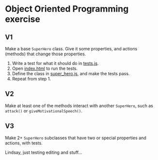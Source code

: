 # Object Oriented Programming exercise

## V1

Make a base `SuperHero` class. Give it some properties, and actions (methods) that change those properties.

1. Write a test for what it should do in [tests.js](js/tests.js).
1. Open [index.html](index.html) to run the tests.
1. Define the class in [super_hero.js](js/super_hero.js), and make the tests pass.
1. Repeat from step 1.

## V2

Make at least one of the methods interact with another `SuperHero`, such as `attack()` or `giveMotivationalSpeech()`.

## V3

Make 2+ `SuperHero` subclasses that have two or special properties and actions, with tests.

Lindsay, just testing editing and stuff...
